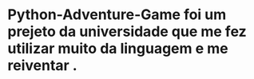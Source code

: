 # Python-Adventure-Game foi um prejeto da universidade que me fez utilizar muito da linguagem e me reiventar .
